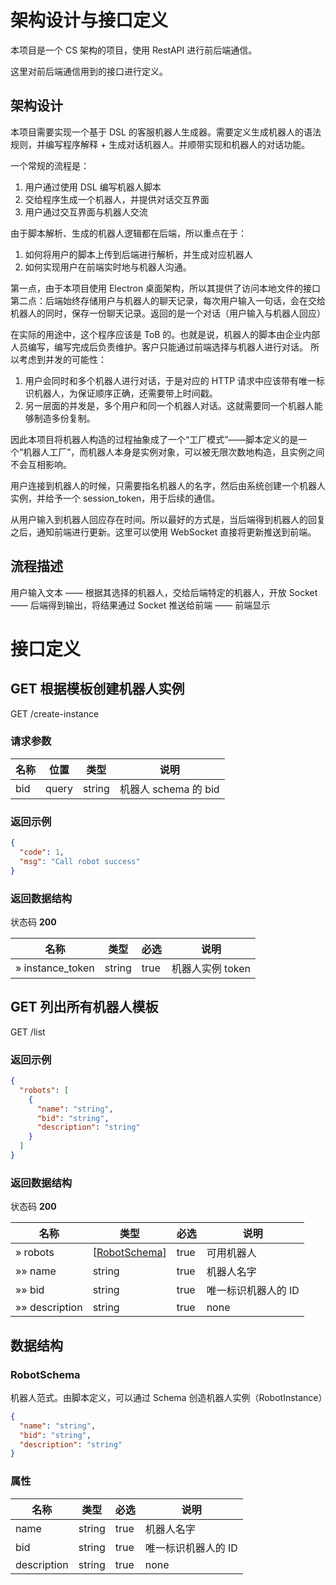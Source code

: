# 架构设计与接口定义

本项目是一个 CS 架构的项目，使用 RestAPI 进行前后端通信。

这里对前后端通信用到的接口进行定义。

## 架构设计

本项目需要实现一个基于 DSL 的客服机器人生成器。需要定义生成机器人的语法规则，并编写程序解释 + 生成对话机器人。并顺带实现和机器人的对话功能。

一个常规的流程是：

1. 用户通过使用 DSL 编写机器人脚本
2. 交给程序生成一个机器人，并提供对话交互界面
3. 用户通过交互界面与机器人交流

由于脚本解析、生成的机器人逻辑都在后端，所以重点在于：

1. 如何将用户的脚本上传到后端进行解析，并生成对应机器人
2. 如何实现用户在前端实时地与机器人沟通。

第一点，由于本项目使用 Electron 桌面架构，所以其提供了访问本地文件的接口
第二点：后端始终存储用户与机器人的聊天记录，每次用户输入一句话，会在交给机器人的同时，保存一份聊天记录。返回的是一个对话（用户输入与机器人回应）

在实际的用途中，这个程序应该是 ToB 的。也就是说，机器人的脚本由企业内部人员编写，编写完成后负责维护。客户只能通过前端选择与机器人进行对话。
所以考虑到并发的可能性：

1. 用户会同时和多个机器人进行对话，于是对应的 HTTP 请求中应该带有唯一标识机器人，为保证顺序正确，还需要带上时间戳。
2. 另一层面的并发是，多个用户和同一个机器人对话。这就需要同一个机器人能够制造多份复制。

因此本项目将机器人构造的过程抽象成了一个“工厂模式”——脚本定义的是一个“机器人工厂”，而机器人本身是实例对象，可以被无限次数地构造，且实例之间不会互相影响。

用户连接到机器人的时候，只需要指名机器人的名字，然后由系统创建一个机器人实例，并给予一个 session_token，用于后续的通信。

从用户输入到机器人回应存在时间。所以最好的方式是，当后端得到机器人的回复之后，通知前端进行更新。这里可以使用 WebSocket
直接将更新推送到前端。

## 流程描述

用户输入文本 —— 根据其选择的机器人，交给后端特定的机器人，开放 Socket —— 后端得到输出，将结果通过 Socket 推送给前端 —— 前端显示

# 接口定义

## GET 根据模板创建机器人实例

GET /create-instance

### 请求参数

| 名称  | 位置    | 类型     | 说明               |
|-----|-------|--------|------------------|
| bid | query | string | 机器人 schema 的 bid |

### 返回示例

```json
{
  "code": 1,
  "msg": "Call robot success"
}
```

### 返回数据结构

状态码 **200**

| 名称               | 类型     | 必选   | 说明          |
|------------------|--------|------|-------------|
| » instance_token | string | true | 机器人实例 token |

## GET 列出所有机器人模板

GET /list

### 返回示例

```json
{
  "robots": [
    {
      "name": "string",
      "bid": "string",
      "description": "string"
    }
  ]
}
```

### 返回数据结构

状态码 **200**

| 名称             | 类型                            | 必选   | 说明          |
|----------------|-------------------------------|------|-------------|
| » robots       | [[RobotSchema](#RobotSchema)] | true | 可用机器人       |
| »» name        | string                        | true | 机器人名字       |
| »» bid         | string                        | true | 唯一标识机器人的 ID |
| »» description | string                        | true | none        |

## 数据结构

### RobotSchema

机器人范式。由脚本定义，可以通过 Schema 创造机器人实例（RobotInstance）

```json
{
  "name": "string",
  "bid": "string",
  "description": "string"
}

```

### 属性

| 名称          | 类型     | 必选   | 说明          |
|-------------|--------|------|-------------|
| name        | string | true | 机器人名字       |
| bid         | string | true | 唯一标识机器人的 ID |
| description | string | true | none        |



